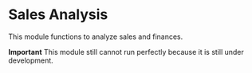 # Sales Analysis

This module functions to analyze sales and finances.

**Important** This module still cannot run perfectly because it is still under development.
